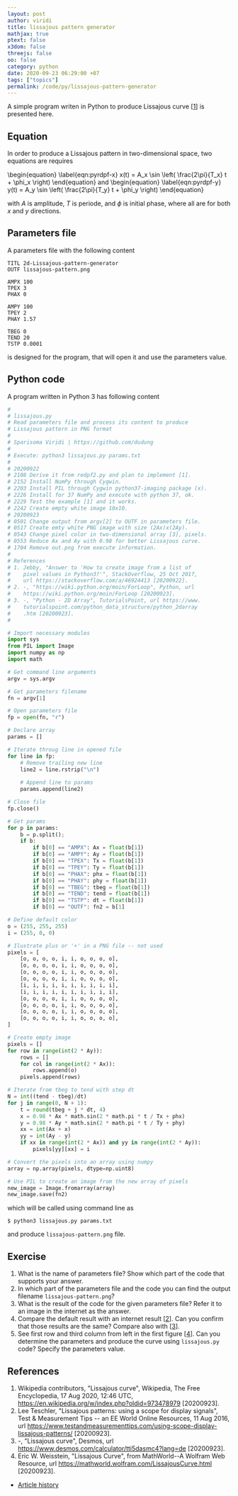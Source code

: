 ```yaml
---
layout: post
author: viridi
title: lissajous pattern generator
mathjax: true
ptext: false
x3dom: false
threejs: false
oo: false
category: python
date: 2020-09-23 06:29:00 +07
tags: ["topics"]
permalink: /code/py/lissajous-pattern-generator
---
```

A simple program writen in Python to produce Lissajous curve [[1](#ref1)] is presented here.


## Equation
In order to produce a Lissajous pattern in two-dimensional space, two equations are requires

\begin{equation}
\label{eqn:pyrdpf-x}
x(t) = A_x \sin \left( \frac{2\pi}{T_x} t + \phi_x \right)
\end{equation}
and
\begin{equation}
\label{eqn:pyrdpf-y}
y(t) = A_y \sin \left( \frac{2\pi}{T_y} t + \phi_y \right)
\end{equation}

with $A$ is amplitude, $T$ is periode, and $\phi$ is initial phase, where all are for both $x$ and $y$ directions.


## Parameters file
A parameters file with the following content

```batch
TITL 2d-Lissajous-pattern-generator
OUTF lissajous-pattern.png

AMPX 100
TPEX 3
PHAX 0

AMPY 100
TPEY 2
PHAY 1.57

TBEG 0
TEND 20
TSTP 0.0001
```

is designed for the program, that will open it and use the parameters value.


## Python code
A program written in Python 3 has following content

```python
# 
# lissajous.py
# Read parameters file and process its content to produce
# Lissajous pattern in PNG format
# 
# Sparisoma Viridi | https://github.com/dudung
# 
# Execute: python3 lissajous.py params.txt
# 
# 20200922
# 2108 Derive it from redpf2.py and plan to implement [1].
# 2152 Install NumPy through Cygwin.
# 2203 Install PIL through Cygwin python37-imaging package (x).
# 2226 Install for 37 NumPy and execute with python 37, ok.
# 2229 Test the example [1] and it works.
# 2242 Create empty white image 10x10.
# 20200923
# 0501 Change output from argv[2] to OUTF in parameters file.
# 0517 Create emty white PNG image with size (2Ax)x(2Ay).
# 0543 Change pixel color in two-dimensional array [3], pixels.
# 0553 Reduce Ax and Ay with 0.98 for better Lissajous curve.
# 1704 Remove out.png from execute information.
# 
# References
# 1. Jebby, "Answer to 'How to create image from a list of
#    pixel values in Python3?'", StackOverflow, 25 Oct 2017,
#    url https://stackoverflow.com/a/46924413 [20200922].
# 2. -, "https://wiki.python.org/moin/ForLoop", Python, url
#    https://wiki.python.org/moin/ForLoop [20200923].
# 3. -, "Python - 2D Array", TutorialsPoint, url https://www.
#    tutorialspoint.com/python_data_structure/python_2darray
#    .htm [20200923].
# 

# Import necessary modules
import sys
from PIL import Image
import numpy as np
import math

# Get command line arguments
argv = sys.argv

# Get parameters filename
fn = argv[1]

# Open parameters file
fp = open(fn, "r")

# Declare array
params = []

# Iterate throug line in opened file
for line in fp:
	# Remove trailing new line
	line2 = line.rstrip("\n")
	
	# Append line to params
	params.append(line2)

# Close file
fp.close()

# Get params
for p in params:
	b = p.split();
	if b:
		if b[0] == "AMPX": Ax = float(b[1])
		if b[0] == "AMPY": Ay = float(b[1])
		if b[0] == "TPEX": Tx = float(b[1])
		if b[0] == "TPEY": Ty = float(b[1])
		if b[0] == "PHAX": phx = float(b[1])
		if b[0] == "PHAY": phy = float(b[1])
		if b[0] == "TBEG": tbeg = float(b[1])
		if b[0] == "TEND": tend = float(b[1])
		if b[0] == "TSTP": dt = float(b[1])
		if b[0] == "OUTF": fn2 = b[1]

# Define default color
o = (255, 255, 255)
i = (255, 0, 0)

# Ilustrate plus or '+' in a PNG file -- not used
pixels = [
	[o, o, o, o, i, i, o, o, o, o],
	[o, o, o, o, i, i, o, o, o, o],
	[o, o, o, o, i, i, o, o, o, o],
	[o, o, o, o, i, i, o, o, o, o],
	[i, i, i, i, i, i, i, i, i, i],
	[i, i, i, i, i, i, i, i, i, i],
	[o, o, o, o, i, i, o, o, o, o],
	[o, o, o, o, i, i, o, o, o, o],
	[o, o, o, o, i, i, o, o, o, o],
	[o, o, o, o, i, i, o, o, o, o],
]

# Create empty image
pixels = []
for row in range(int(2 * Ay)):
	rows = []
	for col in range(int(2 * Ax)):
		rows.append(o)
	pixels.append(rows)

# Iterate from tbeg to tend with step dt
N = int((tend - tbeg)/dt)
for j in range(0, N + 1):
	t = round(tbeg + j * dt, 4)
	x = 0.98 * Ax * math.sin(2 * math.pi * t / Tx + phx)
	y = 0.98 * Ay * math.sin(2 * math.pi * t / Ty + phy)
	xx = int(Ax + x)
	yy = int(Ay - y)
	if xx in range(int(2 * Ax)) and yy in range(int(2 * Ay)):
		pixels[yy][xx] = i

# Convert the pixels into an array using numpy
array = np.array(pixels, dtype=np.uint8)

# Use PIL to create an image from the new array of pixels
new_image = Image.fromarray(array)
new_image.save(fn2)
```

which will be called using command line as

```
$ python3 lissajous.py params.txt
```

and produce `lissajous-pattern.png` file.


## Exercise
1. What is the name of parameters file? Show which part of the code that supports your answer.
2. In which part of the parameters file and the code you can find the output filename `lissajous-pattern.png`?
3. What is the result of the code for the given parameters file? Refer it to an image in the internet as the answer.
4. Compare the default result with an internet result [[2](#ref2)]. Can you confirm that those results are the same? Compare also with [[3](#ref3)].
5. See first row and third column from left in the first figure [[4](#ref4)]. Can you determine the parameters and produce the curve using `lissajous.py` code? Specify the parameters value.


## References
1. <a name="ref1"></a>Wikipedia contributors, "Lissajous curve", Wikipedia, The Free Encyclopedia, 17 Aug 2020, 12:46 UTC, <https://en.wikipedia.org/w/index.php?oldid=973478979> [20200923].
2. <a name="ref2"></a>Lee Teschler, "Lissajous patterns: using a scope for display signals", Test & Measurement Tips -- an EE World Online Resources, 11 Aug 2016, url <https://www.testandmeasurementtips.com/using-scope-display-lissajous-patterns/> [20200923].
3. <a name="ref3"></a>-, "Lissajous curve", Desmos, url <https://www.desmos.com/calculator/tti5dasmc4?lang=de> [20200923].
4. <a name="ref3"></a>Eric W. Weisstein, "Lissajous Curve", from MathWorld--A Wolfram Web Resource, url <https://mathworld.wolfram.com/LissajousCurve.html> [20200923].

+ [Article history](https://github.com/butiran/butiran.github.io/commits/master/_posts/code/py/2020-09-23-lissajous-pattern-generator.md)
